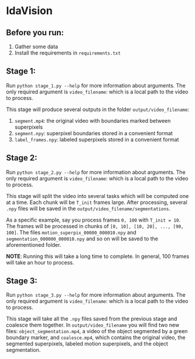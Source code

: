 # IdaVision

## Before you run:
1. Gather some data
2. Install the requirements in `requirements.txt`

## Stage 1:

Run `python stage_1.py --help` for more information about arguments. The only required argument is `video_filename`: which is a local path to the video to process. 

This stage will produce several outputs in the folder `output/video_filename`:
1. `segment.mp4`: the original video with boundaries marked between superpixels
2. `segment.npy`: superpixel boundaries stored in a convenient format
3. `label_frames.npy`: labeled superpixels stored in a convenient format

## Stage 2:

Run `python stage_2.py --help` for more information about arguments. The only required argument is `video_filename`: which is a local path to the video to process. 

This stage will split the video into several tasks which will be computed one at a time. Each chunk will be `T_init` frames large. After processing, several `.npy` files will be saved in the `output/video_filename/segmentations`.

As a specific example, say you process frames `0, 100` with `T_init = 10`. The frames will be processed in chunks of `[0, 10], [10, 20], ..., [90, 100]`. The files `motion_superpix_00000_000010.npy` and `segmentation_000000_000010.npy` and so on will be saved to the aforementioned folder.

**NOTE**: Running this will take a long time to complete. In general, 100 frames will take an hour to process. 

## Stage 3:

Run `python stage_3.py --help` for more information about arguments. The only required argument is `video_filename`: which is a local path to the video to process. 

This stage will take all the `.npy` files saved from the previous stage and coalesce them together. In `output/video_filename` you will find two new files: `object_segmentation.mp4`, a video of the object segmented by a green boundary marker, and `coalesce.mp4`, which contains the original video, the segmented superpixels, labeled motion superpixels, and the object segmentation. 